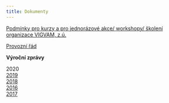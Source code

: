 ```yaml
---
title: Dokumenty
---
```

[Podmínky pro kurzy a pro jednorázové akce/ workshopy/ školení organizace VIGVAM, z.ú.](/docs/Podminky_kurzy_akce_VIGVAM_2020_21.pdf)

[Provozní řád](/docs/provozni_rad_vigvam_2020.pdf)

**Výroční zprávy**

2020\
[2019](/docs/VZ_VIGVAM_2019.pdf)\
[2018](/docs/VZ_VIGVAM_2018.pdf)\
[2016](/docs/VZ_VIGVAM_2016.pdf)\
[2017](/docs/VZ_VIGVAM_2017.pdf)